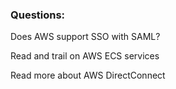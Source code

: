 ### Questions:

Does AWS support SSO with SAML?


Read and trail on AWS ECS services


Read more about AWS DirectConnect


